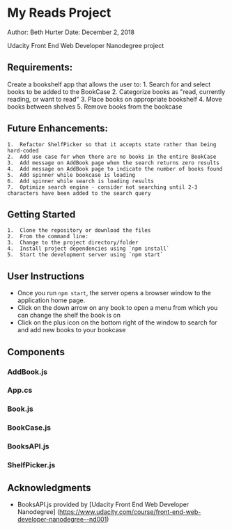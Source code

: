 # My Reads Project

 Author:  Beth Hurter
 Date:    December 2, 2018

 Udacity Front End Web Developer Nanodegree project

## Requirements:
Create a bookshelf app that allows the user to:
    1.  Search for and select books to be added to the BookCase
    2.  Categorize books as "read, currently reading, or want to read"
    3.  Place books on appropriate bookshelf
    4.  Move books between shelves
    5.  Remove books from the bookcase

## Future Enhancements:
    1.  Refactor ShelfPicker so that it accepts state rather than being hard-coded
    2.  Add use case for when there are no books in the entire BookCase
    3.  Add message on AddBook page when the search returns zero results
    4.  Add message on AddBook page to indicate the number of books found
    5.  Add spinner while bookcase is loading
    6.  Add spinner while search is loading results
    7.  Optimize search engine - consider not searching until 2-3 characters have been added to the search query

## Getting Started
    1.  Clone the repository or download the files
    2.  From the command line:
    3.  Change to the project directory/folder
    4.  Install project dependencies using `npm install`
    5.  Start the development server using `npm start`

## User Instructions
- Once you run `npm start`, the server opens a browser window to the application home page.  
- Click on the down arrow on any book to open a menu from which you can change the shelf the book is on
- Click on the plus icon on the bottom right of the window to search for and add new books to your bookcase

## Components
### AddBook.js
### App.cs
### Book.js
### BookCase.js
### BooksAPI.js
### ShelfPicker.js

## Acknowledgments
- BooksAPI.js provided by [Udacity Front End Web Developer Nanodegree] (https://www.udacity.com/course/front-end-web-developer-nanodegree--nd001)

